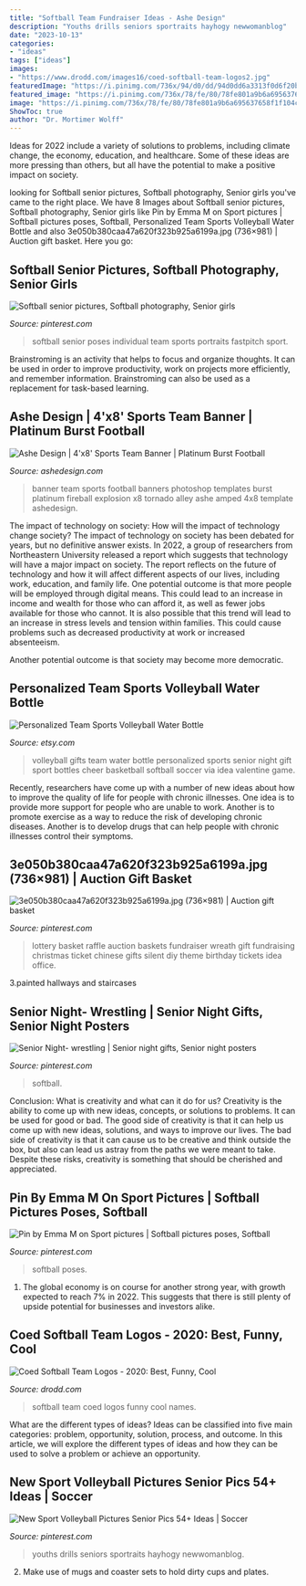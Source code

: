 ```yaml
---
title: "Softball Team Fundraiser Ideas - Ashe Design"
description: "Youths drills seniors sportraits hayhogy newwomanblog"
date: "2023-10-13"
categories:
- "ideas"
tags: ["ideas"]
images:
- "https://www.drodd.com/images16/coed-softball-team-logos2.jpg"
featuredImage: "https://i.pinimg.com/736x/94/d0/dd/94d0dd6a3313f0d6f20ba5e63638ae2c--softball-photos-girls-softball.jpg"
featured_image: "https://i.pinimg.com/736x/78/fe/80/78fe801a9b6a695637658f1f104cbf01.jpg"
image: "https://i.pinimg.com/736x/78/fe/80/78fe801a9b6a695637658f1f104cbf01.jpg"
ShowToc: true
author: "Dr. Mortimer Wolff"
---
```



Ideas for 2022 include a variety of solutions to problems, including climate change, the economy, education, and healthcare. Some of these ideas are more pressing than others, but all have the potential to make a positive impact on society.

	

		
looking for Softball senior pictures, Softball photography, Senior girls you've came to the right place. We have 8 Images about Softball senior pictures, Softball photography, Senior girls like Pin by Emma M on Sport pictures | Softball pictures poses, Softball, Personalized Team Sports Volleyball Water Bottle and also 3e050b380caa47a620f323b925a6199a.jpg (736×981) | Auction gift basket. Here you go:
		
    
## Softball Senior Pictures, Softball Photography, Senior Girls

<img loading=lazy src="https://i.pinimg.com/736x/e4/0f/f6/e40ff6eba42c98635f0e200036e71cc0--softball-things-girls-softball.jpg" onerror="this.onerror=null;this.src='https://tse3.mm.bing.net/th?id=OIP._4I1rVD-c19SPdtzVzCP2gHaLH&amp;pid=15.1';" alt="Softball senior pictures, Softball photography, Senior girls">

_Source: pinterest.com_

>softball senior poses individual team sports portraits fastpitch sport. 

	

Brainstroming is an activity that helps to focus and organize thoughts. It can be used in order to improve productivity, work on projects more efficiently, and remember information. Brainstroming can also be used as a replacement for task-based learning.

    
## Ashe Design | 4&#039;x8&#039; Sports Team Banner | Platinum Burst Football

<img loading=lazy src="https://cdn.shopify.com/s/files/1/1154/9316/products/Ashe-Design-Sports-Team-Banner-4x8-Platinum-Burst-Football_grande.jpg?v=1503532394" onerror="this.onerror=null;this.src='https://tse4.mm.bing.net/th?id=OIP.YvKb8qsrp_EyUTwOf2scpgHaHa&amp;pid=15.1';" alt="Ashe Design | 4&#039;x8&#039; Sports Team Banner | Platinum Burst Football">

_Source: ashedesign.com_

>banner team sports football banners photoshop templates burst platinum fireball explosion x8 tornado alley ashe amped 4x8 template ashedesign. 

	

The impact of technology on society: How will the impact of technology change society?
The impact of technology on society has been debated for years, but no definitive answer exists. In 2022, a group of researchers from Northeastern University released a report which suggests that technology will have a major impact on society. The report reflects on the future of technology and how it will affect different aspects of our lives, including work, education, and family life. 
One potential outcome is that more people will be employed through digital means. This could lead to an increase in income and wealth for those who can afford it, as well as fewer jobs available for those who cannot. It is also possible that this trend will lead to an increase in stress levels and tension within families. This could cause problems such as decreased productivity at work or increased absenteeism. 

Another potential outcome is that society may become more democratic.

    
## Personalized Team Sports Volleyball Water Bottle

<img loading=lazy src="https://img1.etsystatic.com/001/0/6933944/il_570xN.367695697_3vio.jpg" onerror="this.onerror=null;this.src='https://tse2.mm.bing.net/th?id=OIP.HE-_SM1avXE8n1MiR2Tl5wHaJ4&amp;pid=15.1';" alt="Personalized Team Sports Volleyball Water Bottle">

_Source: etsy.com_

>volleyball gifts team water bottle personalized sports senior night gift sport bottles cheer basketball softball soccer via idea valentine game. 

	

Recently, researchers have come up with a number of new ideas about how to improve the quality of life for people with chronic illnesses. One idea is to provide more support for people who are unable to work. Another is to promote exercise as a way to reduce the risk of developing chronic diseases. Another is to develop drugs that can help people with chronic illnesses control their symptoms.

    
## 3e050b380caa47a620f323b925a6199a.jpg (736×981) | Auction Gift Basket

<img loading=lazy src="https://i.pinimg.com/736x/ca/c9/6c/cac96cff040620c17321130f55733ce9--chinese-auction-auction-projects.jpg" onerror="this.onerror=null;this.src='https://tse2.mm.bing.net/th?id=OIP.9eBGMbymQYKTIRatLI-qXQHaJ3&amp;pid=15.1';" alt="3e050b380caa47a620f323b925a6199a.jpg (736×981) | Auction gift basket">

_Source: pinterest.com_

>lottery basket raffle auction baskets fundraiser wreath gift fundraising christmas ticket chinese gifts silent diy theme birthday tickets idea office. 

	

3.painted hallways and staircases

    
## Senior Night- Wrestling | Senior Night Gifts, Senior Night Posters

<img loading=lazy src="https://i.pinimg.com/736x/e0/f3/4c/e0f34cf19f388da988e046f8533bf054.jpg" onerror="this.onerror=null;this.src='https://tse2.mm.bing.net/th?id=OIP.YnyXY9vfppU-9opl5qrVHgHaNK&amp;pid=15.1';" alt="Senior Night- wrestling | Senior night gifts, Senior night posters">

_Source: pinterest.com_

>softball. 

	

Conclusion: What is creativity and what can it do for us?
Creativity is the ability to come up with new ideas, concepts, or solutions to problems. It can be used for good or bad. The good side of creativity is that it can help us come up with new ideas, solutions, and ways to improve our lives. The bad side of creativity is that it can cause us to be creative and think outside the box, but also can lead us astray from the paths we were meant to take. Despite these risks, creativity is something that should be cherished and appreciated.

    
## Pin By Emma M On Sport Pictures | Softball Pictures Poses, Softball

<img loading=lazy src="https://i.pinimg.com/736x/94/d0/dd/94d0dd6a3313f0d6f20ba5e63638ae2c--softball-photos-girls-softball.jpg" onerror="this.onerror=null;this.src='https://tse4.mm.bing.net/th?id=OIP.t7Tq3SsUtNZVakpB1WjSUwHaLK&amp;pid=15.1';" alt="Pin by Emma M on Sport pictures | Softball pictures poses, Softball">

_Source: pinterest.com_

>softball poses. 

	

1. The global economy is on course for another strong year, with growth expected to reach 7% in 2022. This suggests that there is still plenty of upside potential for businesses and investors alike.

    
## Coed Softball Team Logos - 2020: Best, Funny, Cool

<img loading=lazy src="https://www.drodd.com/images16/coed-softball-team-logos2.jpg" onerror="this.onerror=null;this.src='https://tse1.mm.bing.net/th?id=OIP.Hlrzrewn_aZHJ-jZgd-5dAHaGL&amp;pid=15.1';" alt="Coed Softball Team Logos - 2020: Best, Funny, Cool">

_Source: drodd.com_

>softball team coed logos funny cool names. 

	

What are the different types of ideas?
Ideas can be classified into five main categories: problem, opportunity, solution, process, and outcome. In this article, we will explore the different types of ideas and how they can be used to solve a problem or achieve an opportunity.

    
## New Sport Volleyball Pictures Senior Pics 54+ Ideas | Soccer

<img loading=lazy src="https://i.pinimg.com/736x/78/fe/80/78fe801a9b6a695637658f1f104cbf01.jpg" onerror="this.onerror=null;this.src='https://tse3.mm.bing.net/th?id=OIP.1MhBlxHBWBh4Jqu7GVjAHwAAAA&amp;pid=15.1';" alt="New Sport Volleyball Pictures Senior Pics 54+ Ideas | Soccer">

_Source: pinterest.com_

>youths drills seniors sportraits hayhogy newwomanblog. 

	

2. Make use of mugs and coaster sets to hold dirty cups and plates.

